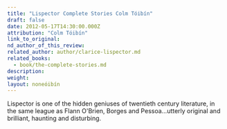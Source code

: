 ```yaml
---
title: "Lispector Complete Stories Colm Tóibín"
draft: false
date: 2012-05-17T14:30:00.000Z
attribution: "Colm Tóibín"
link_to_original:
nd_author_of_this_review:
related_author: author/clarice-lispector.md
related_books:
  - book/the-complete-stories.md
description:
weight:
layout: noneóibín
---
```

Lispector is one of the hidden geniuses of twentieth century literature, in the same league as Flann O'Brien, Borges and Pessoa...utterly original and brilliant, haunting and disturbing.

